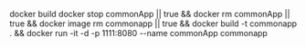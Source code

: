 docker build
docker stop commonApp || true && docker rm commonApp || true && docker image rm commonapp || true && docker build -t commonapp . && docker run -it -d -p 1111:8080 --name commonApp commonapp